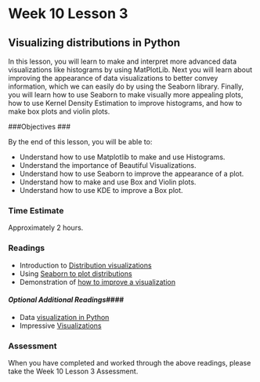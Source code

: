 # Week 10 Lesson 3 #
## Visualizing distributions in Python ##

In this lesson, you will learn to make and interpret more advanced data
visualizations like  histograms by using MatPlotLib. Next you will learn
about improving the appearance of data visualizations to better convey
information, which we can easily do by using the Seaborn library.
Finally, you will learn how to use Seaborn to make visually more
appealing plots, how to use Kernel Density Estimation to improve
histograms, and how to make box plots and violin plots.

###Objectives ###

By the end of this lesson, you will be able to:

- Understand how to use Matplotlib to make and use Histograms.
- Understand the importance of Beautiful Visualizations.
- Understand how to use Seaborn to improve the appearance of a plot.
- Understand how to make and use Box and Violin plots.
- Understand how to use KDE to improve a Box plot.

### Time Estimate ###

Approximately 2 hours.

### Readings ####

- Introduction to [Distribution visualizations](notebook/intro2dataviz.ipynb)
- Using [Seaborn to plot distributions](http://stanford.edu/~mwaskom/software/seaborn/tutorial/distributions.html)
- Demonstration of [how to improve a visualization](http://darkhorseanalytics.com/blog/data-looks-better-naked/)
 
#### *Optional Additional Readings*####

- Data [visualization in Python](http://work.thaslwanter.at/Stats/html/statsBasics.html#data-display)
- Impressive [Visualizations](http://setosa.io/#/)


### Assessment ###

When you have completed and worked through the above readings, please take the Week 10 Lesson 3 Assessment.
